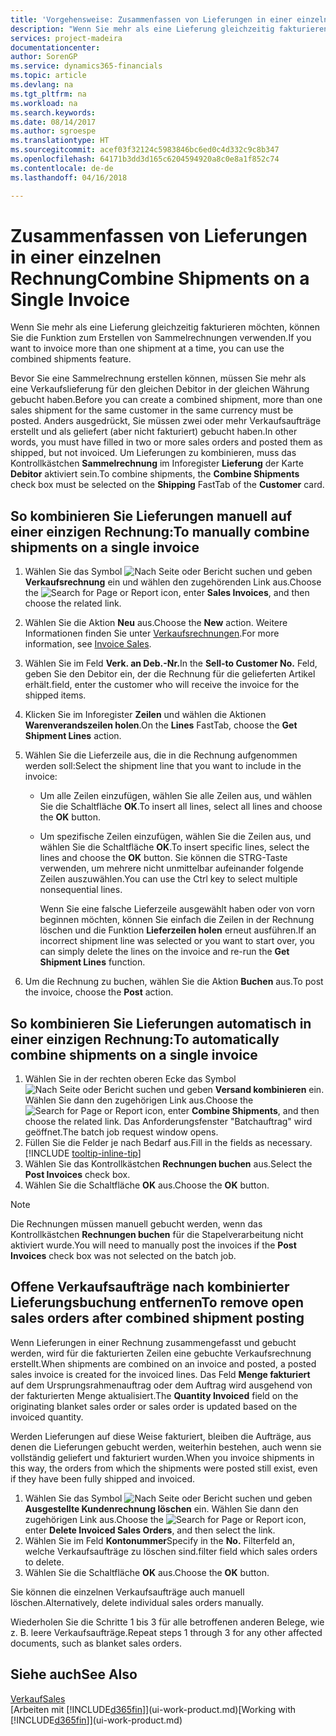 ```yaml
---
title: 'Vorgehensweise: Zusammenfassen von Lieferungen in einer einzelnen Rechnung | Microsoft Docs'
description: "Wenn Sie mehr als eine Lieferung gleichzeitig fakturieren möchten, können Sie die Funktion zum Erstellen von Sammelrechnungen verwenden."
services: project-madeira
documentationcenter: 
author: SorenGP
ms.service: dynamics365-financials
ms.topic: article
ms.devlang: na
ms.tgt_pltfrm: na
ms.workload: na
ms.search.keywords: 
ms.date: 08/14/2017
ms.author: sgroespe
ms.translationtype: HT
ms.sourcegitcommit: acef03f32124c5983846bc6ed0c4d332c9c8b347
ms.openlocfilehash: 64171b3dd3d165c6204594920a8c0e8a1f852c74
ms.contentlocale: de-de
ms.lasthandoff: 04/16/2018

---
```

# <a name="combine-shipments-on-a-single-invoice"></a><span data-ttu-id="93765-103">Zusammenfassen von Lieferungen in einer einzelnen Rechnung</span><span class="sxs-lookup"><span data-stu-id="93765-103">Combine Shipments on a Single Invoice</span></span>
<span data-ttu-id="93765-104">Wenn Sie mehr als eine Lieferung gleichzeitig fakturieren möchten, können Sie die Funktion zum Erstellen von Sammelrechnungen verwenden.</span><span class="sxs-lookup"><span data-stu-id="93765-104">If you want to invoice more than one shipment at a time, you can use the combined shipments feature.</span></span>  

 <span data-ttu-id="93765-105">Bevor Sie eine Sammelrechnung erstellen können, müssen Sie mehr als eine Verkaufslieferung für den gleichen Debitor in der gleichen Währung gebucht haben.</span><span class="sxs-lookup"><span data-stu-id="93765-105">Before you can create a combined shipment, more than one sales shipment for the same customer in the same currency must be posted.</span></span> <span data-ttu-id="93765-106">Anders ausgedrückt, Sie müssen zwei oder mehr Verkaufsaufträge erstellt und als geliefert (aber nicht fakturiert) gebucht haben.</span><span class="sxs-lookup"><span data-stu-id="93765-106">In other words, you must have filled in two or more sales orders and posted them as shipped, but not invoiced.</span></span> <span data-ttu-id="93765-107">Um Lieferungen zu kombinieren, muss das Kontrollkästchen **Sammelrechnung** im Inforegister **Lieferung** der Karte **Debitor** aktiviert sein.</span><span class="sxs-lookup"><span data-stu-id="93765-107">To combine shipments, the **Combine Shipments** check box must be selected on the **Shipping** FastTab of the **Customer** card.</span></span>  

## <a name="to-manually-combine-shipments-on-a-single-invoice"></a><span data-ttu-id="93765-108">So kombinieren Sie Lieferungen manuell auf einer einzigen Rechnung:</span><span class="sxs-lookup"><span data-stu-id="93765-108">To manually combine shipments on a single invoice</span></span>  
1. <span data-ttu-id="93765-109">Wählen Sie das Symbol ![Nach Seite oder Bericht suchen](media/ui-search/search_small.png "Nach Seite oder Bericht suchen") und geben **Verkaufsrechnung** ein und wählen den zugehörenden Link aus.</span><span class="sxs-lookup"><span data-stu-id="93765-109">Choose the ![Search for Page or Report](media/ui-search/search_small.png "Search for Page or Report icon") icon, enter **Sales Invoices**, and then choose the related link.</span></span>  
2. <span data-ttu-id="93765-110">Wählen Sie die Aktion **Neu** aus.</span><span class="sxs-lookup"><span data-stu-id="93765-110">Choose the **New** action.</span></span> <span data-ttu-id="93765-111">Weitere Informationen finden Sie unter [Verkaufsrechnungen](sales-how-invoice-sales.md).</span><span class="sxs-lookup"><span data-stu-id="93765-111">For more information, see [Invoice Sales](sales-how-invoice-sales.md).</span></span>
3. <span data-ttu-id="93765-112">Wählen Sie im Feld **Verk. an Deb.-Nr.**</span><span class="sxs-lookup"><span data-stu-id="93765-112">In the **Sell-to Customer No.**</span></span> <span data-ttu-id="93765-113">Feld, geben Sie den Debitor ein, der die Rechnung für die gelieferten Artikel erhält.</span><span class="sxs-lookup"><span data-stu-id="93765-113">field, enter the customer who will receive the invoice for the shipped items.</span></span>  
4. <span data-ttu-id="93765-114">Klicken Sie im Inforegister **Zeilen** und wählen die  Aktionen **Warenverandszeilen holen**.</span><span class="sxs-lookup"><span data-stu-id="93765-114">On the **Lines** FastTab, choose the **Get Shipment Lines** action.</span></span>  
5. <span data-ttu-id="93765-115">Wählen Sie die Lieferzeile aus, die in die Rechnung aufgenommen werden soll:</span><span class="sxs-lookup"><span data-stu-id="93765-115">Select the shipment line that you want to include in the invoice:</span></span>  

   - <span data-ttu-id="93765-116">Um alle Zeilen einzufügen, wählen Sie alle Zeilen aus, und wählen Sie die Schaltfläche **OK**.</span><span class="sxs-lookup"><span data-stu-id="93765-116">To insert all lines, select all lines and choose the **OK** button.</span></span>  
   - <span data-ttu-id="93765-117">Um spezifische Zeilen einzufügen, wählen Sie die Zeilen aus, und wählen Sie die Schaltfläche **OK**.</span><span class="sxs-lookup"><span data-stu-id="93765-117">To insert specific lines, select the lines and choose the **OK** button.</span></span> <span data-ttu-id="93765-118">Sie können die STRG-Taste verwenden, um mehrere nicht unmittelbar aufeinander folgende Zeilen auszuwählen.</span><span class="sxs-lookup"><span data-stu-id="93765-118">You can use the Ctrl key to select multiple nonsequential lines.</span></span>  

     <span data-ttu-id="93765-119">Wenn Sie eine falsche Lieferzeile ausgewählt haben oder von vorn beginnen möchten, können Sie einfach die Zeilen in der Rechnung löschen und die Funktion **Lieferzeilen holen** erneut ausführen.</span><span class="sxs-lookup"><span data-stu-id="93765-119">If an incorrect shipment line was selected or you want to start over, you can simply delete the lines on the invoice and re-run the **Get Shipment Lines** function.</span></span>  
6. <span data-ttu-id="93765-120">Um die Rechnung zu buchen, wählen Sie die Aktion **Buchen** aus.</span><span class="sxs-lookup"><span data-stu-id="93765-120">To post the invoice, choose the **Post** action.</span></span>  

## <a name="to-automatically-combine-shipments-on-a-single-invoice"></a><span data-ttu-id="93765-121">So kombinieren Sie Lieferungen automatisch in einer einzigen Rechnung:</span><span class="sxs-lookup"><span data-stu-id="93765-121">To automatically combine shipments on a single invoice</span></span>  
1. <span data-ttu-id="93765-122">Wählen Sie in der rechten oberen Ecke das Symbol ![Nach Seite oder Bericht suchen](media/ui-search/search_small.png "Nach Seite oder Bericht suchen") und geben **Versand kombinieren** ein. Wählen Sie dann den zugehörigen Link aus.</span><span class="sxs-lookup"><span data-stu-id="93765-122">Choose the ![Search for Page or Report](media/ui-search/search_small.png "Search for Page or Report icon") icon, enter **Combine Shipments**, and then choose the related link.</span></span> <span data-ttu-id="93765-123">Das Anforderungsfenster "Batchauftrag" wird geöffnet.</span><span class="sxs-lookup"><span data-stu-id="93765-123">The batch job request window opens.</span></span>  
2. <span data-ttu-id="93765-124">Füllen Sie die Felder je nach Bedarf aus.</span><span class="sxs-lookup"><span data-stu-id="93765-124">Fill in the fields as necessary.</span></span> [!INCLUDE [tooltip-inline-tip](includes/tooltip-inline-tip_md.md)]
3. <span data-ttu-id="93765-125">Wählen Sie das Kontrollkästchen **Rechnungen buchen** aus.</span><span class="sxs-lookup"><span data-stu-id="93765-125">Select the **Post Invoices** check box.</span></span>  
4. <span data-ttu-id="93765-126">Wählen Sie die Schaltfläche **OK** aus.</span><span class="sxs-lookup"><span data-stu-id="93765-126">Choose the **OK** button.</span></span>  

> [!NOTE]  
>  <span data-ttu-id="93765-127">Die Rechnungen müssen manuell gebucht werden, wenn das Kontrollkästchen **Rechnungen buchen** für die Stapelverarbeitung nicht aktiviert wurde.</span><span class="sxs-lookup"><span data-stu-id="93765-127">You will need to manually post the invoices if the **Post Invoices** check box was not selected on the batch job.</span></span>  

## <a name="to-remove-open-sales-orders-after-combined-shipment-posting"></a><span data-ttu-id="93765-128">Offene Verkaufsaufträge nach kombinierter Lieferungsbuchung entfernen</span><span class="sxs-lookup"><span data-stu-id="93765-128">To remove open sales orders after combined shipment posting</span></span> 
<span data-ttu-id="93765-129">Wenn Lieferungen in einer Rechnung zusammengefasst und gebucht werden, wird für die fakturierten Zeilen eine gebuchte Verkaufsrechnung erstellt.</span><span class="sxs-lookup"><span data-stu-id="93765-129">When shipments are combined on an invoice and posted, a posted sales invoice is created for the invoiced lines.</span></span> <span data-ttu-id="93765-130">Das Feld **Menge fakturiert** auf dem Ursprungsrahmenauftrag oder dem Auftrag wird ausgehend von der fakturierten Menge aktualisiert.</span><span class="sxs-lookup"><span data-stu-id="93765-130">The **Quantity Invoiced** field on the originating blanket sales order or sales order is updated based on the invoiced quantity.</span></span>  

<span data-ttu-id="93765-131">Werden Lieferungen auf diese Weise fakturiert, bleiben die Aufträge, aus denen die Lieferungen gebucht werden, weiterhin bestehen, auch wenn sie vollständig geliefert und fakturiert wurden.</span><span class="sxs-lookup"><span data-stu-id="93765-131">When you invoice shipments in this way, the orders from which the shipments were posted still exist, even if they have been fully shipped and invoiced.</span></span>   

1. <span data-ttu-id="93765-132">Wählen Sie das Symbol ![Nach Seite oder Bericht suchen](media/ui-search/search_small.png "Nach Seite oder Bericht suchen") und geben **Ausgestellte Kundenrechnung löschen** ein. Wählen Sie dann den zugehörigen Link aus.</span><span class="sxs-lookup"><span data-stu-id="93765-132">Choose the ![Search for Page or Report](media/ui-search/search_small.png "Search for Page or Report icon") icon, enter **Delete Invoiced Sales Orders**, and then select the link.</span></span>  
2. <span data-ttu-id="93765-133">Wählen Sie im Feld **Kontonummer**</span><span class="sxs-lookup"><span data-stu-id="93765-133">Specify in the **No.**</span></span> <span data-ttu-id="93765-134">Filterfeld an, welche Verkaufsaufträge zu löschen sind.</span><span class="sxs-lookup"><span data-stu-id="93765-134">filter field which sales orders to delete.</span></span>  
3. <span data-ttu-id="93765-135">Wählen Sie die Schaltfläche **OK** aus.</span><span class="sxs-lookup"><span data-stu-id="93765-135">Choose the **OK** button.</span></span>  

<span data-ttu-id="93765-136">Sie können die einzelnen Verkaufsaufträge auch manuell löschen.</span><span class="sxs-lookup"><span data-stu-id="93765-136">Alternatively, delete individual sales orders manually.</span></span>  

<span data-ttu-id="93765-137">Wiederholen Sie die Schritte 1 bis 3 für alle betroffenen anderen Belege, wie z. B. leere Verkaufsaufträge.</span><span class="sxs-lookup"><span data-stu-id="93765-137">Repeat steps 1 through 3 for any other affected documents, such as blanket sales orders.</span></span>

## <a name="see-also"></a><span data-ttu-id="93765-138">Siehe auch</span><span class="sxs-lookup"><span data-stu-id="93765-138">See Also</span></span>  
[<span data-ttu-id="93765-139">Verkauf</span><span class="sxs-lookup"><span data-stu-id="93765-139">Sales</span></span>](sales-manage-sales.md)  
<span data-ttu-id="93765-140">[Arbeiten mit [!INCLUDE[d365fin](includes/d365fin_md.md)]](ui-work-product.md)</span><span class="sxs-lookup"><span data-stu-id="93765-140">[Working with [!INCLUDE[d365fin](includes/d365fin_md.md)]](ui-work-product.md)</span></span>

